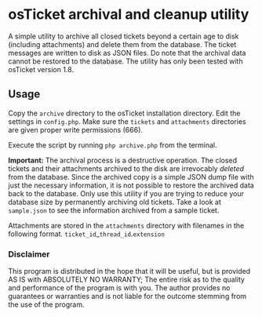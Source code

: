 # osTicket archival and cleanup utility
A simple utility to archive all closed tickets beyond a certain age to disk (including attachments) and delete them from the database. The ticket messages are written to disk as JSON files. Do note that the archival data cannot be restored to the database. The utility has only been tested with osTicket version 1.8.

## Usage
Copy the `archive` directory to the osTicket installation directory. Edit the settings in `config.php`. Make sure the `tickets` and `attachments` directories are given proper write permissions (666).

Execute the script by running `php archive.php` from the terminal.

**Important:** The archival process is a destructive operation. The closed tickets and their attachments archived to the disk are irrevocably *deleted* from the database. Since the archived copy is a simple JSON dump file with just the necessary information, it is not possible to restore the archived data back to the database. Only use this utility if you are trying to reduce your database size by permanently archiving old tickets. Take a look at `sample.json` to see the information archived from a sample ticket.

Attachments are stored in the `attachments` directory with filenames in the following format. `ticket_id`_`thread_id`.`extension`

### Disclaimer
This program is distributed in the hope that it will be useful, but is provided AS IS with ABSOLUTELY NO WARRANTY; The entire risk as to the quality and performance of the program is with you. The author provides no guarantees or warranties and is not liable for the outcome stemming from the use of the program.